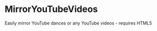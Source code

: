 MirrorYouTubeVideos
===================

Easily mirror YouTube dances or any YouTube videos - requires HTML5

